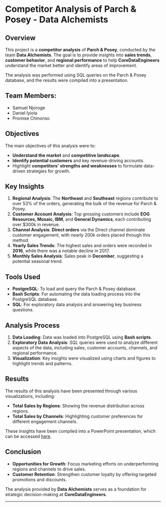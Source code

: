 # Competitor Analysis of Parch & Posey - Data Alchemists

## Overview

This project is a **competitor analysis** of **Parch & Posey**, conducted by the team **Data Alchemists**. The goal is to provide insights into **sales trends**, **customer behavior**, and **regional performance** to help **CoreDataEngineers** understand the market better and identify areas of improvement.

The analysis was performed using SQL queries on the Parch & Posey database, and the results were compiled into a presentation.

## Team Members:
- Samuel Njoroge
- Daniel Iyiola
- Promise Chinonso

## Objectives

The main objectives of this analysis were to:
- **Understand the market** and **competitive landscape**.
- **Identify potential customers** and key revenue-driving accounts.
- Highlight **competitors' strengths and weaknesses** to formulate data-driven strategies for growth.

## Key Insights

1. **Regional Analysis**: The **Northeast** and **Southeast** regions contribute to over 53% of the orders, generating the bulk of the revenue for Parch & Posey.
2. **Customer Account Analysis**: Top grossing customers include **EOG Resources, Mosaic, IBM**, and **General Dynamics**, each contributing over $300k in revenue.
3. **Channel Analysis**: **Direct orders** via the Direct channel dominate customer engagement, with nearly 200k orders placed through this method.
4. **Yearly Sales Trends**: The highest sales and orders were recorded in **2016**, while there was a notable decline in 2017.
5. **Monthly Sales Analysis**: Sales peak in **December**, suggesting a potential seasonal trend.

## Tools Used
- **PostgreSQL**: To load and query the Parch & Posey database.
- **Bash Scripts**: For automating the data loading process into the PostgreSQL database.
- **SQL**: For exploratory data analysis and answering key business questions.

## Analysis Process

1. **Data Loading**: Data was loaded into PostgreSQL using **Bash scripts**.
2. **Exploratory Data Analysis**: SQL queries were used to analyze different aspects of the data, including sales, customer accounts, channels, and regional performance.
3. **Visualization**: Key insights were visualized using charts and figures to highlight trends and patterns.

## Results

The results of this analysis have been presented through various visualizations, including:
- **Total Sales by Regions**: Showing the revenue distribution across regions.
- **Total Sales by Channels**: Highlighting customer preferences for different engagement channels.

These insights have been compiled into a PowerPoint presentation, which can be accessed [here](https://docs.google.com/presentation/d/1i7VPkD1MSkevTLqeXsa3ONN6Wff2MRpkOuK_y4ihV9M/edit?usp=sharing).

## Conclusion

- **Opportunities for Growth**: Focus marketing efforts on underperforming regions and channels to drive sales.
- **Customer Retention**: Strengthen customer loyalty by offering targeted promotions and discounts.
  
The analysis provided by **Data Alchemists** serves as a foundation for strategic decision-making at **CoreDataEngineers**.

---
